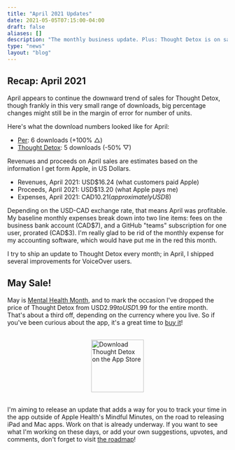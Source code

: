 ```yaml
---
title: "April 2021 Updates"
date: 2021-05-05T07:15:00-04:00
draft: false
aliases: []
description: "The monthly business update. Plus: Thought Detox is on sale!"
type: "news"
layout: "blog"
---
```


## Recap: April 2021

April appears to continue the downward trend of sales for Thought Detox, though frankly in this very small range of downloads, big percentage changes might still be in the margin of error for number of units. 

Here's what the download numbers looked like for April:

- [Per][per]: 6 downloads (+100% △)
- [Thought Detox][tdsite]: 5 downloads (-50% ▽)

Revenues and proceeds on April sales are estimates based on the information I get form Apple, in US Dollars.

- Revenues, April 2021: USD$16.24 (what customers paid Apple)
- Proceeds, April 2021: USD$13.20 (what Apple pays me)
- Expenses, April 2021: CAD$10.21 (approximately USD$8)

Depending on the USD-CAD exchange rate, that means April was profitable. My baseline monthly expenses break down into two line items: fees on the business bank account (CAD$7), and a GitHub "teams" subscription for one user, prorated (CAD$3). I'm really glad to be rid of the monthly expense for my accounting software, which would have put me in the red this month.

I try to ship an update to Thought Detox every month; in April, I shipped several improvements for VoiceOver users.

## May Sale!

May is [Mental Health Month][mhm], and to mark the occasion I've dropped the price of Thought Detox from USD$2.99 to USD$1.99 for the entire month. That's about a third off, depending on the currency where you live. So if you've been curious about the app, it's a great time to [buy it][tdappstore]!

<br>
<a href="https://apps.apple.com/us/app/thought-detox/id1534491093/"><img src="https://droppedbits.com/images/appstore-black.svg" alt="Download Thought Detox on the App Store" width="120px" style="display: block; margin: 0 auto; width: 120px;" /></a>
<br>

I'm aiming to release an update that adds a way for you to track your time in the app outside of Apple Health's Mindful Minutes, on the road to releasing iPad and Mac apps. Work on that is already underway. If you want to see what I'm working on these days, or add your own suggestions, upvotes, and comments, don't forget to visit [the roadmap][roadmap]!

<!--links-->
[per]: https://droppedbits.com/apps/per/
[tdsite]: https://thoughtdetox.app/
[mhm]: https://en.wikipedia.org/wiki/Mental_Health_Awareness_Month
[tdappstore]: https://apps.apple.com/app/thought-detox/id1534491093
[roadmap]: https://thoughtdetox.app/roadmap